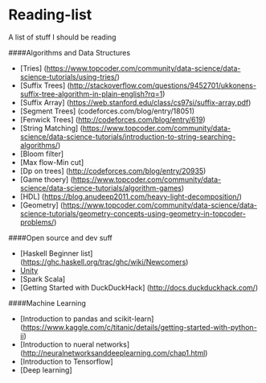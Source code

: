 # Reading-list
A list of stuff I should be reading

####Algorithms and Data Structures
* [Tries] (https://www.topcoder.com/community/data-science/data-science-tutorials/using-tries/) 
* [Suffix Trees] (http://stackoverflow.com/questions/9452701/ukkonens-suffix-tree-algorithm-in-plain-english?rq=1)
* [Suffix Array] (https://web.stanford.edu/class/cs97si/suffix-array.pdf)
* [Segment Trees] (codeforces.com/blog/entry/18051)
* [Fenwick Trees] (http://codeforces.com/blog/entry/619)
* [String Matching] (https://www.topcoder.com/community/data-science/data-science-tutorials/introduction-to-string-searching-algorithms/)
* [Bloom filter]
* [Max flow-Min cut]
* [Dp on trees] (http://codeforces.com/blog/entry/20935)
* [Game thoery] (https://www.topcoder.com/community/data-science/data-science-tutorials/algorithm-games)
* [HDL] (https://blog.anudeep2011.com/heavy-light-decomposition/)
* [Geometry] (https://www.topcoder.com/community/data-science/data-science-tutorials/geometry-concepts-using-geometry-in-topcoder-problems/)


####Open source and dev suff
 * [Haskell Beginner list] (https://ghc.haskell.org/trac/ghc/wiki/Newcomers)
 * [Unity](https://www.youtube.com/playlist?list=PLt_Y3Hw1v3QSFdh-evJbfkxCK_bjUD37n)
 * [Spark Scala]
 * [Getting Started with DuckDuckHack] (http://docs.duckduckhack.com/)
 
####Machine Learning
 * [Introduction to pandas and scikit-learn] (https://www.kaggle.com/c/titanic/details/getting-started-with-python-ii)
 * [Introduction to nueral networks] (http://neuralnetworksanddeeplearning.com/chap1.html)
 * [Introduction to Tensorflow]
 * [Deep learning]
